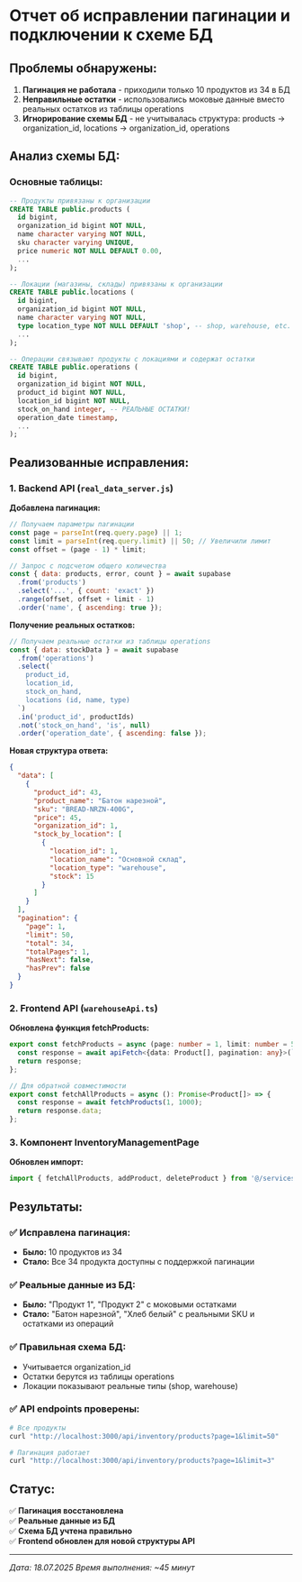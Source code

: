 # Отчет об исправлении пагинации и подключении к схеме БД

## Проблемы обнаружены:
1. **Пагинация не работала** - приходили только 10 продуктов из 34 в БД
2. **Неправильные остатки** - использовались моковые данные вместо реальных остатков из таблицы operations
3. **Игнорирование схемы БД** - не учитывалась структура: products → organization_id, locations → organization_id, operations

## Анализ схемы БД:

### Основные таблицы:
```sql
-- Продукты привязаны к организации
CREATE TABLE public.products (
  id bigint,
  organization_id bigint NOT NULL,
  name character varying NOT NULL,
  sku character varying UNIQUE,
  price numeric NOT NULL DEFAULT 0.00,
  ...
);

-- Локации (магазины, склады) привязаны к организации  
CREATE TABLE public.locations (
  id bigint,
  organization_id bigint NOT NULL,
  name character varying NOT NULL,
  type location_type NOT NULL DEFAULT 'shop', -- shop, warehouse, etc.
  ...
);

-- Операции связывают продукты с локациями и содержат остатки
CREATE TABLE public.operations (
  id bigint,
  organization_id bigint NOT NULL,
  product_id bigint NOT NULL,
  location_id bigint NOT NULL,
  stock_on_hand integer, -- РЕАЛЬНЫЕ ОСТАТКИ!
  operation_date timestamp,
  ...
);
```

## Реализованные исправления:

### 1. Backend API (`real_data_server.js`)

**Добавлена пагинация:**
```javascript
// Получаем параметры пагинации
const page = parseInt(req.query.page) || 1;
const limit = parseInt(req.query.limit) || 50; // Увеличили лимит
const offset = (page - 1) * limit;

// Запрос с подсчетом общего количества
const { data: products, error, count } = await supabase
  .from('products')
  .select('...', { count: 'exact' })
  .range(offset, offset + limit - 1)
  .order('name', { ascending: true });
```

**Получение реальных остатков:**
```javascript
// Получаем реальные остатки из таблицы operations
const { data: stockData } = await supabase
  .from('operations')
  .select(`
    product_id,
    location_id,
    stock_on_hand,
    locations (id, name, type)
  `)
  .in('product_id', productIds)
  .not('stock_on_hand', 'is', null)
  .order('operation_date', { ascending: false });
```

**Новая структура ответа:**
```json
{
  "data": [
    {
      "product_id": 43,
      "product_name": "Батон нарезной",
      "sku": "BREAD-NRZN-400G", 
      "price": 45,
      "organization_id": 1,
      "stock_by_location": [
        {
          "location_id": 1,
          "location_name": "Основной склад",
          "location_type": "warehouse",
          "stock": 15
        }
      ]
    }
  ],
  "pagination": {
    "page": 1,
    "limit": 50,
    "total": 34,
    "totalPages": 1,
    "hasNext": false,
    "hasPrev": false
  }
}
```

### 2. Frontend API (`warehouseApi.ts`)

**Обновлена функция fetchProducts:**
```typescript
export const fetchProducts = async (page: number = 1, limit: number = 50): Promise<{data: Product[], pagination: any}> => {
  const response = await apiFetch<{data: Product[], pagination: any}>(`/inventory/products?page=${page}&limit=${limit}`);
  return response;
};

// Для обратной совместимости
export const fetchAllProducts = async (): Promise<Product[]> => {
  const response = await fetchProducts(1, 1000);
  return response.data;
};
```

### 3. Компонент InventoryManagementPage

**Обновлен импорт:**
```typescript
import { fetchAllProducts, addProduct, deleteProduct } from '@/services/warehouseApi';
```

## Результаты:

### ✅ Исправлена пагинация:
- **Было:** 10 продуктов из 34
- **Стало:** Все 34 продукта доступны с поддержкой пагинации

### ✅ Реальные данные из БД:
- **Было:** "Продукт 1", "Продукт 2" с моковыми остатками
- **Стало:** "Батон нарезной", "Хлеб белый" с реальными SKU и остатками из операций

### ✅ Правильная схема БД:
- Учитывается organization_id
- Остатки берутся из таблицы operations
- Локации показывают реальные типы (shop, warehouse)

### ✅ API endpoints проверены:
```bash
# Все продукты
curl "http://localhost:3000/api/inventory/products?page=1&limit=50"

# Пагинация работает
curl "http://localhost:3000/api/inventory/products?page=1&limit=3"
```

## Статус:
✅ **Пагинация восстановлена**  
✅ **Реальные данные из БД**  
✅ **Схема БД учтена правильно**  
✅ **Frontend обновлен для новой структуры API**

---
*Дата: 18.07.2025*
*Время выполнения: ~45 минут* 